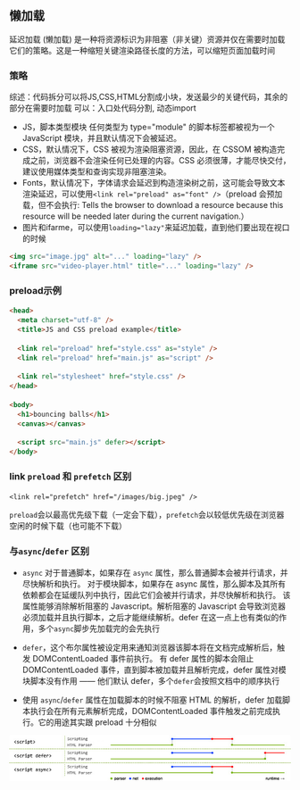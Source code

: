 ## 懒加载

延迟加载 (懒加载) 是一种将资源标识为非阻塞（非关键）资源并仅在需要时加载它们的策略。这是一种缩短关键渲染路径长度的方法，可以缩短页面加载时间

### 策略

综述：代码拆分可以将JS,CSS,HTML分割成小块，发送最少的关键代码，其余的部分在需要时加载
可以：入口处代码分割, 动态import

- JS，脚本类型模块 任何类型为 type="module" 的脚本标签都被视为一个 JavaScript 模块，并且默认情况下会被延迟。
- CSS，默认情况下，CSS 被视为渲染阻塞资源，因此，在 CSSOM 被构造完成之前，浏览器不会渲染任何已处理的内容。CSS 必须很薄，才能尽快交付，建议使用媒体类型和查询实现非阻塞渲染。
- Fonts，默认情况下，字体请求会延迟到构造渲染树之前，这可能会导致文本渲染延迟，可以使用`<link rel="preload" as="font" />`（preload 会预加载，但不会执行: 	Tells the browser to download a resource because this resource will be needed later during the current navigation.）
- 图片和ifarme，可以使用`loading="lazy"`来延迟加载，直到他们要出现在视口的时候
```html
<img src="image.jpg" alt="..." loading="lazy" />
<iframe src="video-player.html" title="..." loading="lazy" />
```

### preload示例
```html
<head>
  <meta charset="utf-8" />
  <title>JS and CSS preload example</title>

  <link rel="preload" href="style.css" as="style" />
  <link rel="preload" href="main.js" as="script" />

  <link rel="stylesheet" href="style.css" />
</head>

<body>
  <h1>bouncing balls</h1>
  <canvas></canvas>

  <script src="main.js" defer></script>
</body>
```

### link `preload` 和 `prefetch` 区别
`<link rel="prefetch" href="/images/big.jpeg" />`

`preload`会以最高优先级下载（一定会下载），`prefetch`会以较低优先级在浏览器空闲的时候下载（也可能不下载）

### 与`async`/`defer` 区别
- `async` 对于普通脚本，如果存在 `async` 属性，那么普通脚本会被并行请求，并尽快解析和执行。 对于模块脚本，如果存在 async 属性，那么脚本及其所有依赖都会在延缓队列中执行，因此它们会被并行请求，并尽快解析和执行。 该属性能够消除解析阻塞的 Javascript。解析阻塞的 Javascript 会导致浏览器必须加载并且执行脚本，之后才能继续解析。defer 在这一点上也有类似的作用，多个`async`脚步先加载完的会先执行

- `defer`，这个布尔属性被设定用来通知浏览器该脚本将在文档完成解析后，触发 DOMContentLoaded 事件前执行。 有 defer 属性的脚本会阻止 DOMContentLoaded 事件，直到脚本被加载并且解析完成，defer 属性对模块脚本没有作用 —— 他们默认 defer，多个`defer`会按照文档中的顺序执行

- 使用 `async`/`defer` 属性在加载脚本的时候不阻塞 HTML 的解析，defer 加载脚本执行会在所有元素解析完成，DOMContentLoaded 事件触发之前完成执行。它的用途其实跟 preload 十分相似

![看图](./img/script-async-defer.jpeg)
